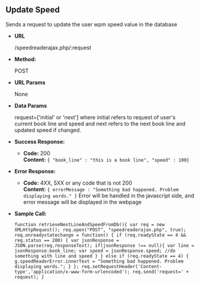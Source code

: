 **Update Speed**
----
  Sends a request to update the user wpm speed value in the database

* **URL**

  /speedreaderajax.php/:request

* **Method:**

  POST

*  **URL Params**

   None

* **Data Params**

  request=['initial' or 'next']
  where initial refers to request of user's current book line and speed
  and next refers to the next book line and updated speed if changed.

* **Success Response:**

  * **Code:** 200 <br />
    **Content:** `{ "book_line" : "this is a book line", "speed" : 100}`

* **Error Response:**

  * **Code:** 4XX, 5XX or any code that is not 200 <br />
    **Content:** `{ errorMessage : "Something bad happened. Problem displaying words." }`
                  Error will be handled in the javascript side, and error message will be displayed
                  in the webpage

* **Sample Call:**

  `function retrieveNextLineAndSpeedFromDb(){
    var req = new XMLHttpRequest();
    req.open("POST", "speedreaderajax.php", true);
    req.onreadystatechange = function() {
      if (req.readyState == 4 && req.status == 200) {
        var jsonResponse = JSON.parse(req.responseText);
        if(jsonResponse !== null){
          var line = jsonResponse.book_line;
          var speed = jsonResponse.speed;
          //do something with line and speed
        }
      } else if (req.readyState == 4) {
        g.speedReaderError.innerText = "Something bad happened. Problem displaying words.";
      }
    };
    req.setRequestHeader('Content-type','application/x-www-form-urlencoded');
    req.send('request=' + request);
  }`
